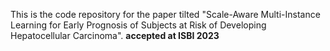 This is the code repository for the paper tilted "Scale-Aware Multi-Instance Learning for Early Prognosis of Subjects at Risk of Developing Hepatocellular Carcinoma". **accepted at ISBI 2023**
